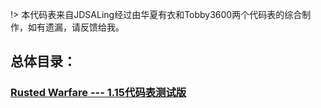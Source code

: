 !> 本代码表来自JDSALing经过由华夏有衣和Tobby3600两个代码表的综合制作，如有遗漏，请反馈给我。

## 总体目录：
### [Rusted Warfare --- 1.15代码表测试版](unit_code/1.15/main/core.md  "1.15代码表")
